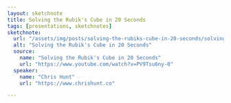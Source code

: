 ```yaml
---
layout: sketchnote
title: Solving the Rubik's Cube in 20 Seconds
tags: [presentations, sketchnotes]
sketchnote:
  url: "/assets/img/posts/solving-the-rubiks-cube-in-20-seconds/solving-the-rubiks-cube-in-20-seconds.jpg"
  alt: "Solving the Rubik's Cube in 20 Seconds"
  source:
    name: "Solving the Rubik's Cube in 20 Seconds"
    url: "https://www.youtube.com/watch?v=PV9Tsu6ny-0"
  speaker:
    name: "Chris Hunt"
    url: "https://www.chrishunt.co"

---
```

